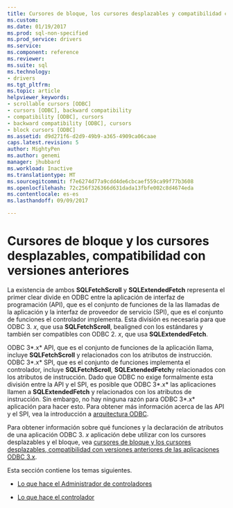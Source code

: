 ```yaml
---
title: Cursores de bloque, los cursores desplazables y compatibilidad con versiones anteriores | Documentos de Microsoft
ms.custom: 
ms.date: 01/19/2017
ms.prod: sql-non-specified
ms.prod_service: drivers
ms.service: 
ms.component: reference
ms.reviewer: 
ms.suite: sql
ms.technology:
- drivers
ms.tgt_pltfrm: 
ms.topic: article
helpviewer_keywords:
- scrollable cursors [ODBC]
- cursors [ODBC], backward compatibility
- compatibility [ODBC], cursors
- backward compatibility [ODBC], cursors
- block cursors [ODBC]
ms.assetid: d9d271f6-d2d9-49b9-a365-4909ca06caae
caps.latest.revision: 5
author: MightyPen
ms.author: genemi
manager: jhubbard
ms.workload: Inactive
ms.translationtype: MT
ms.sourcegitcommit: f7e6274d77a9cdd4de6cbcaef559ca99f77b3608
ms.openlocfilehash: 72c256f326366d631dada13fbfe002c8d4674eda
ms.contentlocale: es-es
ms.lasthandoff: 09/09/2017

---
```

# <a name="block-cursors-scrollable-cursors-and-backward-compatibility"></a>Cursores de bloque y los cursores desplazables, compatibilidad con versiones anteriores
La existencia de ambos **SQLFetchScroll** y **SQLExtendedFetch** representa el primer clear divide en ODBC entre la aplicación de interfaz de programación (API), que es el conjunto de funciones de la las llamadas de la aplicación y la interfaz de proveedor de servicio (SPI), que es el conjunto de funciones el controlador implementa. Esta división es necesaria para que ODBC 3. *x*, que usa **SQLFetchScroll**, bealigned con los estándares y también ser compatibles con ODBC 2. *x*, que usa **SQLExtendedFetch**.  
  
 ODBC 3*.x* API, que es el conjunto de funciones de la aplicación llama, incluye **SQLFetchScroll** y relacionados con los atributos de instrucción. ODBC 3*.x* SPI, que es el conjunto de funciones implementa el controlador, incluye **SQLFetchScroll**, **SQLExtendedFetch**y relacionados con los atributos de instrucción. Dado que ODBC no exige formalmente esta división entre la API y el SPI, es posible que ODBC 3*.x* las aplicaciones llamen a **SQLExtendedFetch** y relacionados con los atributos de instrucción. Sin embargo, no hay ninguna razón para ODBC 3*.x* aplicación para hacer esto. Para obtener más información acerca de las API y el SPI, vea la introducción a [arquitectura ODBC](../../../odbc/reference/odbc-architecture.md).  
  
 Para obtener información sobre qué funciones y la declaración de atributos de una aplicación ODBC 3. *x* aplicación debe utilizar con los cursores desplazables y el bloque, vea [cursores de bloque y los cursores desplazables, compatibilidad con versiones anteriores de las aplicaciones ODBC 3.x](../../../odbc/reference/develop-app/block-cursors-scrollable-backward-compatibility-odbc-3-x-applications.md).  
  
 Esta sección contiene los temas siguientes.  
  
-   [Lo que hace el Administrador de controladores](../../../odbc/reference/appendixes/what-the-driver-manager-does.md)  
  
-   [Lo que hace el controlador](../../../odbc/reference/appendixes/what-the-driver-does.md)

